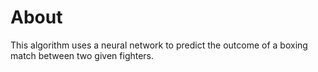 # About

This algorithm uses a neural network to predict the outcome of a boxing match between two given fighters.

